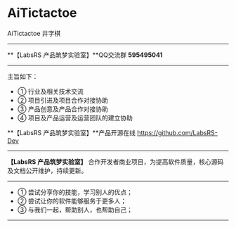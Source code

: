 # AiTictactoe
AiTictactoe 井字棋

------------


**【LabsRS 产品筑梦实验室】**QQ交流群 **595495041**

------------


主旨如下：
- ① 行业及相关技术交流
- ② 项目引进及项目合作对接协助
- ③ 产品创意及产品合作对接协助
- ④ 项目及产品运营及运营团队的建立协助

**【LabsRS 产品筑梦实验室】**产品开源在线 https://github.com/LabsRS-Dev

------------


**【LabsRS 产品筑梦实验室】** 合作开发者商业项目，为提高软件质量，核心源码及文档公开维护，持续更新。

------------


- ① 尝试分享你的技能，学习别人的优点；
- ② 尝试让你的软件能够服务于更多人；
- ③ 与我们一起，帮助别人，也帮助自己；

------------


